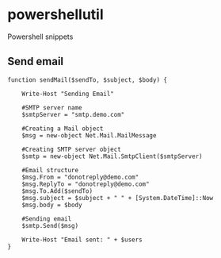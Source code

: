 # powershellutil
Powershell snippets

## Send email
    function sendMail($sendTo, $subject, $body) {

        Write-Host "Sending Email"

        #SMTP server name
        $smtpServer = "smtp.demo.com"

        #Creating a Mail object
        $msg = new-object Net.Mail.MailMessage

        #Creating SMTP server object
        $smtp = new-object Net.Mail.SmtpClient($smtpServer)

        #Email structure 
        $msg.From = "donotreply@demo.com"
        $msg.ReplyTo = "donotreply@demo.com"
        $msg.To.Add($sendTo)
        $msg.subject = $subject + " " + [System.DateTime]::Now
        $msg.body = $body

        #Sending email 
        $smtp.Send($msg)
  
        Write-Host "Email sent: " + $users
    }

